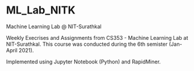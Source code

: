 # ML_Lab_NITK
Machine Learning Lab @ NIT-Surathkal

Weekly Execrises and Assignments from CS353 - Machine Learning Lab at NIT-Surathkal. This course was conducted during the 6th semister (Jan-April 2021). 

Implemented using Jupyter Notebook (Python) and RapidMiner.
